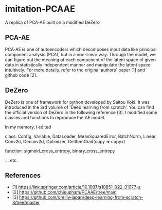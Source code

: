 # imitation-PCAAE
A replica of PCA-AE built on a modified DeZero

## PCA-AE
PCA-AE is one of autoencoders which decomposes input data like principal component analysis (PCA), but in a non-linear way. Through the model, we can figure out the meaning of each component of the latent space of given data in statistically independent manner and manipulate the latent space intuitively. For more details, refer to the original authors' paper [1] and github code [2].

## DeZero
DeZero is one of framework for python developed by Saitou Koki. It was introduced in the 3rd volume of 'Deep learning from scratch'. You can find the official version of DeZero in the following reference [3]. I modified some classes and functions to reproduce the AE model. 
  
  In my memory, I edited
  
  class: Config, Variable, DataLoader, MeanSquaredError, BatchNorm, Linear, Conv2d, Deconv2d, Optimizer, GetItemGrad(cupy => cupyx)
    
  function: sigmoid_cross_entropy, binary_cross_entropy
  
  ... etc.
  

## References
- [1] https://link.springer.com/article/10.1007/s10851-022-01077-z
- [2] https://github.com/chieupham/PCAAE/tree/main
- [3] https://github.com/oreilly-japan/deep-learning-from-scratch-3/tree/master
